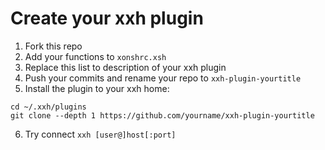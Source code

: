 # Create your xxh plugin
1. Fork this repo
2. Add your functions to `xonshrc.xsh`
3. Replace this list to description of your xxh plugin
4. Push your commits and rename your repo to `xxh-plugin-yourtitle`
5. Install the plugin to your xxh home:
```
cd ~/.xxh/plugins
git clone --depth 1 https://github.com/yourname/xxh-plugin-yourtitle
```
6. Try connect `xxh [user@]host[:port]`
